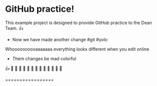 GitHub practice!
================

This example project is designed to provide GitHub practice to the Dean Team. :thumbsup:

* Now we have made another change #git #yolo

Whoooooooooaaaaaaa everything looks different when you edit online
* Them changes be mad colorful 

:thumbsup:
:pineapple: :pineapple: :pineapple: :pineapple: :pineapple: :pineapple: :pineapple: :pineapple: :pineapple: :pineapple: :pineapple: :pineapple: :pineapple: 

=================
